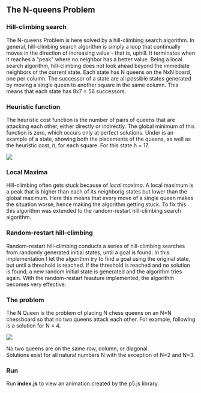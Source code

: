 ## The N-queens Problem

### Hill-climbing search
The N-queens Problem is here solved by a hill-climbing search algorithm. In general, hill-climbing search algorithm is simply a loop that continually moves in the direction of increasing value - that is, uphill. It terminates when it reaches a "peak" where no neighbor has a better value. Being a local search algorithm, hill-climbing does not look ahead beyond the immediate neighbors of the current state. Each state has N queens on the NxN board, one per column. The successor of a state are all possible states generated by moving a single queen to another square in the same column. This means that each state has 8x7 = 56 successors. 

### Heuristic function
The heuristic cost function is the number of pairs of queens that are attacking each other, either directly or indirectly. The global minimum of this function is zero, which occurs only at perfect solutions. Under is an example of a state, showing both the placements of the queens, as well as the heuristic cost, *h*, for each square. For this state h = 17. 

![](https://i.imgur.com/Qj7Ci1L.png)

### Local Maxima 
Hill-climbing often gets stuck because of *local maxima*. A local maximum is a peak that is higher than each of its neighborig states but lower than the global maximum. Here this means that every move of a single queen makes the situation worse, hence making the algorithm getting stuck. To fix this this algorithm was extended to the random-restart hill-climbing search algorithm. 

### Random-restart hill-climbing
Random-restart hill-climbing conducts a series of hill-climbing searches from randomly generated initial states, until a goal is found. In this implementation I let the algorithm try to find a goal using the original state, but until a threshold is reached. If the threshold is reached and no solution is found, a new random initial state is generated and the algorithm tries again. With the random-restart feauture implemented, the algorithm becomes very effective. 

### The problem
The N Queen is the problem of placing N chess queens on an N×N chessboard so that no two queens attack each other. For example, following is a solution for N = 4. 

![](https://i.imgur.com/Pjc8PLd.png)

No two queens are on the same row, column, or diagonal.<br/>
Solutions exist for all natural numbers N with the exception of N=2 and N=3.

### Run
Run **index.js** to view an animation created by the p5.js library. 




